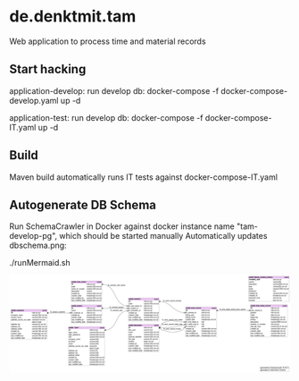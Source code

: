 # de.denktmit.tam

Web application to process time and material records

## Start hacking
application-develop:
run develop db: docker-compose -f docker-compose-develop.yaml up -d

application-test:
run develop db: docker-compose -f docker-compose-IT.yaml up -d

## Build
Maven build automatically runs IT tests against docker-compose-IT.yaml

## Autogenerate DB Schema
Run SchemaCrawler in Docker against docker instance name "tam-develop-pg", which should be started manually Automatically updates dbschema.png:

./runMermaid.sh

![image info](./dbschema.png)
